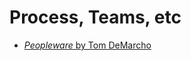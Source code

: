 # Process, Teams, etc

* [_Peopleware_ by Tom DeMarcho](http://www.amazon.com/Peopleware-Productive-Projects-Teams-Second/dp/0932633439)
